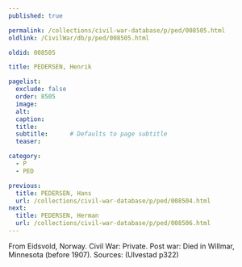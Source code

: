 ```yaml
---
published: true

permalink: /collections/civil-war-database/p/ped/008505.html
oldlink: /CivilWar/db/p/ped/008505.html

oldid: 008505

title: PEDERSEN, Henrik

pagelist:
  exclude: false
  order: 8505
  image: 
  alt:
  caption:
  title:
  subtitle:      # Defaults to page subtitle
  teaser:

category: 
  - P 
  - PED

previous:
  title: PEDERSEN, Hans
  url: /collections/civil-war-database/p/ped/008504.html  
next:
  title: PEDERSEN, Herman
  url: /collections/civil-war-database/p/ped/008506.html   
---
```

From Eidsvold, Norway. Civil War: Private. Post war: Died in Willmar, Minnesota (before 1907). Sources: (Ulvestad p322)